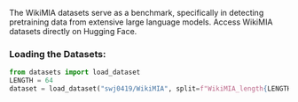 The WikiMIA datasets serve as a benchmark, specifically in detecting pretraining data from extensive large language models. Access WikiMIA datasets directly on Hugging Face.

### Loading the Datasets:
```python
from datasets import load_dataset
LENGTH = 64
dataset = load_dataset("swj0419/WikiMIA", split=f"WikiMIA_length{LENGTH}")

